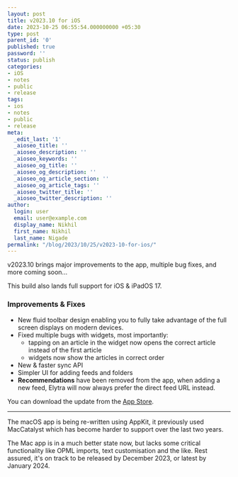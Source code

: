 ```yaml
---
layout: post
title: v2023.10 for iOS
date: 2023-10-25 06:55:54.000000000 +05:30
type: post
parent_id: '0'
published: true
password: ''
status: publish
categories:
- iOS
- notes
- public
- release
tags:
- ios
- notes
- public
- release
meta:
  _edit_last: '1'
  _aioseo_title: ''
  _aioseo_description: ''
  _aioseo_keywords: ''
  _aioseo_og_title: ''
  _aioseo_og_description: ''
  _aioseo_og_article_section: ''
  _aioseo_og_article_tags: ''
  _aioseo_twitter_title: ''
  _aioseo_twitter_description: ''
author:
  login: user
  email: user@example.com
  display_name: Nikhil
  first_name: Nikhil
  last_name: Nigade
permalink: "/blog/2023/10/25/v2023-10-for-ios/"
---
```

<p>v2023.10 brings major improvements to the app, multiple bug fixes, and more coming soon...</p>
<p>This build also lands full support for iOS &amp; iPadOS 17.</p>
<h3>Improvements &amp; Fixes</h3>
<ul>
  <li>New fluid toolbar design enabling you to fully take advantage of the full screen displays on modern devices.</li>
  <li>Fixed multiple bugs with widgets, most importantly:<!-- wp:list -->
    <ul>
      <li> tapping on an article in the widget now opens the correct article instead of the first article</li>
      <li> widgets now show the articles in correct order</li>
    </ul>
  </li>
  <li>New &amp; faster sync API</li>
  <li>Simpler UI for adding feeds and folders</li>
  <li><strong>Recommendations</strong> have been removed from the app, when adding a new feed, Elytra will now always prefer the direct feed URL instead.</li>
</ul>
<p>You can download the update from the <a href="https://apps.apple.com/app/apple-store/id1433266971?pt=119194029&amp;ct=website&amp;mt=8" target="_blank" rel="noopener nofollow" title="">App Store</a>.</p>
<hr/>
<p>The macOS app is being re-written using AppKit, it previously used MacCatalyst which has become harder to support over the last two years. </p>
<p>The Mac app is in a much better state now, but lacks some critical functionality like OPML imports, text customisation and the like. Rest assured, it's on track to be released by December 2023, or latest by January 2024.</p>

